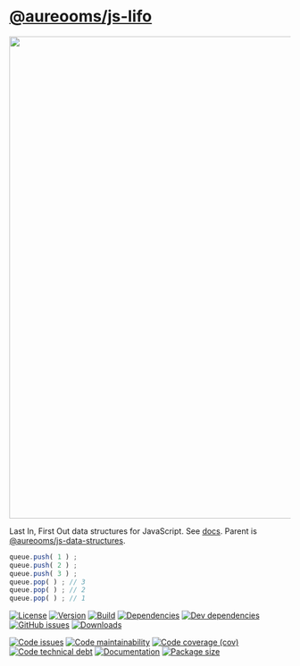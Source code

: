 [@aureooms/js-lifo](https://make-github-pseudonymous-again.github.io/js-lifo)
==

<img src="https://cdn.rawgit.com/aureooms/js-lifo/master/media/sketch.svg" width="864">

Last In, First Out data structures for JavaScript.
See [docs](https://make-github-pseudonymous-again.github.io/js-lifo).
Parent is [@aureooms/js-data-structures](https://github.com/aureooms/js-data-structures).

```js
queue.push( 1 ) ;
queue.push( 2 ) ;
queue.push( 3 ) ;
queue.pop( ) ; // 3
queue.pop( ) ; // 2
queue.pop( ) ; // 1
```

[![License](https://img.shields.io/github/license/aureooms/js-lifo.svg)](https://raw.githubusercontent.com/aureooms/js-lifo/master/LICENSE)
[![Version](https://img.shields.io/npm/v/@aureooms/js-lifo.svg)](https://www.npmjs.org/package/@aureooms/js-lifo)
[![Build](https://img.shields.io/travis/aureooms/js-lifo/master.svg)](https://travis-ci.org/aureooms/js-lifo/branches)
[![Dependencies](https://img.shields.io/david/aureooms/js-lifo.svg)](https://david-dm.org/aureooms/js-lifo)
[![Dev dependencies](https://img.shields.io/david/dev/aureooms/js-lifo.svg)](https://david-dm.org/aureooms/js-lifo?type=dev)
[![GitHub issues](https://img.shields.io/github/issues/aureooms/js-lifo.svg)](https://github.com/aureooms/js-lifo/issues)
[![Downloads](https://img.shields.io/npm/dm/@aureooms/js-lifo.svg)](https://www.npmjs.org/package/@aureooms/js-lifo)

[![Code issues](https://img.shields.io/codeclimate/issues/aureooms/js-lifo.svg)](https://codeclimate.com/github/aureooms/js-lifo/issues)
[![Code maintainability](https://img.shields.io/codeclimate/maintainability/aureooms/js-lifo.svg)](https://codeclimate.com/github/aureooms/js-lifo/trends/churn)
[![Code coverage (cov)](https://img.shields.io/codecov/c/gh/aureooms/js-lifo/master.svg)](https://codecov.io/gh/aureooms/js-lifo)
[![Code technical debt](https://img.shields.io/codeclimate/tech-debt/aureooms/js-lifo.svg)](https://codeclimate.com/github/aureooms/js-lifo/trends/technical_debt)
[![Documentation](https://make-github-pseudonymous-again.github.io/js-lifo/badge.svg)](https://make-github-pseudonymous-again.github.io/js-lifo/source.html)
[![Package size](https://img.shields.io/bundlephobia/minzip/@aureooms/js-lifo)](https://bundlephobia.com/result?p=@aureooms/js-lifo)
